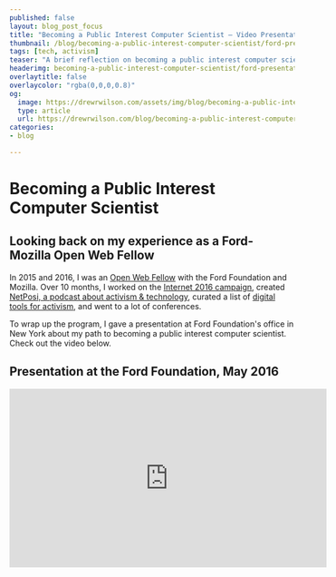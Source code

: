 ```yaml
---
published: false
layout: blog_post_focus
title: "Becoming a Public Interest Computer Scientist – Video Presentation"
thumbnail: /blog/becoming-a-public-interest-computer-scientist/ford-presentation-2016-thumbnail.jpg
tags: [tech, activism]
teaser: "A brief reflection on becoming a public interest computer scientist. Video of my presentation at the Ford Foundation in May 2016."
headerimg: becoming-a-public-interest-computer-scientist/ford-presentation-2016-thumbnail-share.jpg
overlaytitle: false
overlaycolor: "rgba(0,0,0,0.8)"
og:
  image: https://drewrwilson.com/assets/img/blog/becoming-a-public-interest-computer-scientist/ford-presentation-2016-thumbnail-share.jpg
  type: article
  url: https://drewrwilson.com/blog/becoming-a-public-interest-computer-scientist/
categories:
- blog

---
```



# Becoming a Public Interest Computer Scientist

## Looking back on my experience as a Ford-Mozilla Open Web Fellow

In 2015 and 2016, I was an [Open Web Fellow](https://advocacy.mozilla.org/) with the Ford Foundation and Mozilla. Over 10 months, I worked on the [Internet 2016 campaign](/projects/internet2016), created [NetPosi,  a podcast about activism & technology](https://netposi.com), curated a list of [digital tools for activism](https://github.com/drewrwilson/toolsforactivism), and went to a lot of conferences.

To wrap up the program, I gave a presentation at Ford Foundation's office in New York about my path to becoming a public interest computer scientist. Check out the video below.

## Presentation at the Ford Foundation, May 2016

<div class="text-center">
<iframe width="560" height="315" src="https://www.youtube.com/embed/H8hS0VB3pxg" frameborder="0" allowfullscreen></iframe>
</div>
